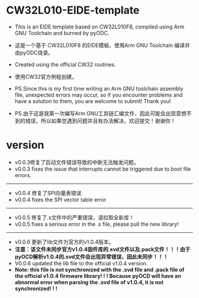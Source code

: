 # CW32L010-EIDE-template
- This is an EIDE template based on CW32L010F8, compiled using Arm GNU Toolchain and burned by pyODC.
- 这是一个基于 CW32L010F8 的EIDE模板，使用Arm GNU Toolchain 编译并由pyODC烧录。
- Created using the official CW32 routines.
- 使用CW32官方例程创建。

- PS.Since this is my first time writing an Arm GNU toolchain assembly file, unexpected errors may occur, so if you encounter problems and have a solution to them, you are welcome to submit! Thank you!
- PS.由于这是我第一次编写Arm GNU工具链汇编文件，因此可能会出现意想不到的错误，所以如果您遇到问题并且有办法解决，欢迎提交！谢谢你！

# version
- v0.0.3修复了启动文件错误导致的中断无法触发问题。
- v0.0.3 fixes the issue that interrupts cannot be triggered due to boot file errors.

---

- v0.0.4 修复了SPI向量表错误
- v0.0.4 fixes the SPI vector table error

----

- v0.0.5 修复了.s文件中的严重错误，请拉取全新库！
- v0.0.5 fixes a serious error in the .s file, please pull the new library!

----
- v0.0.6 更新了lib文件为官方的v1.0.4版本。
- **注意：该文件未同步官方v1.0.4固件库的.svd文件以及.pack文件！！！由于pyOCD解析v1.0.4的.svd文件会出现异常错误，因此未同步！！！**
- V0.0.6 updated the lib file to the official v1.0.4 version.
- **Note: this file is not synchronized with the .svd file and .pack file of the official v1.0.4 firmware library! ! ! Because pyOCD will have an abnormal error when parsing the .svd file of v1.0.4, it is not synchronized! ! !**